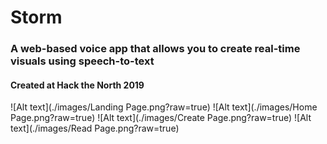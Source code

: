 # Storm
### A web-based voice app that allows you to create real-time visuals using speech-to-text

#### Created at Hack the North 2019

![Alt text](./images/Landing Page.png?raw=true)
![Alt text](./images/Home Page.png?raw=true)
![Alt text](./images/Create Page.png?raw=true)
![Alt text](./images/Read Page.png?raw=true)

